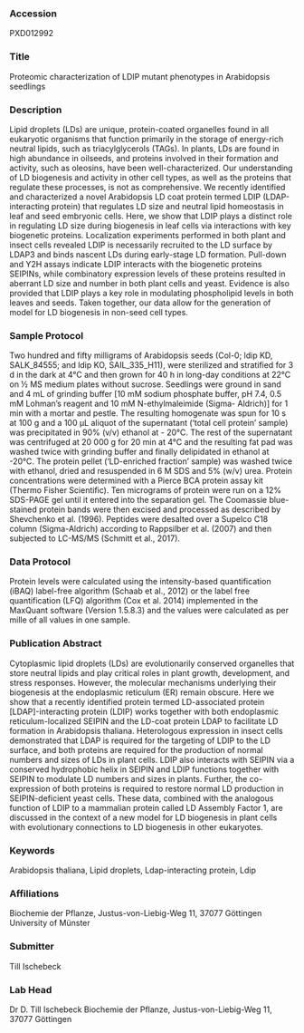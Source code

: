 ### Accession
PXD012992

### Title
Proteomic characterization of LDIP mutant phenotypes in  Arabidopsis seedlings

### Description
Lipid droplets (LDs) are unique, protein-coated organelles found in all eukaryotic organisms that function primarily in the storage of energy-rich neutral lipids, such as triacylglycerols (TAGs). In plants, LDs are found in high abundance in oilseeds, and proteins involved in their formation and activity, such as oleosins, have been well-characterized. Our understanding of LD biogenesis and activity in other cell types, as well as the proteins that regulate these processes, is not as comprehensive. We recently identified and characterized a novel Arabidopsis LD coat protein termed LDIP (LDAP-interacting protein) that regulates LD size and neutral lipid homeostasis in leaf and seed embryonic cells. Here, we show that LDIP plays a distinct role in regulating LD size during biogenesis in leaf cells via interactions with key biogenetic proteins. Localization experiments performed in both plant and insect cells revealed LDIP is necessarily recruited to the LD surface by LDAP3 and binds nascent LDs during early-stage LD formation. Pull-down and Y2H assays indicate LDIP interacts with the biogenetic proteins SEIPINs, while combinatory expression levels of these proteins resulted in aberrant LD size and number in both plant cells and yeast. Evidence is also provided that LDIP plays a key role in modulating phospholipid levels in both leaves and seeds. Taken together, our data allow for the generation of model for LD biogenesis in non-seed cell types.

### Sample Protocol
Two hundred and fifty milligrams of Arabidopsis seeds (Col-0; ldip KD, SALK_84555; and ldip KO, SAIL_335_H11), were sterilized and stratified for 3 d in the dark at 4°C and then grown for 40 h in long-day conditions at 22°C on ½ MS medium plates without sucrose. Seedlings were ground in sand and 4 mL of grinding buffer [10 mM sodium phosphate buffer, pH 7.4, 0.5 mM Lohman’s reagent and 10 mM N-ethylmaleimide (Sigma- Aldrich)] for 1 min with a mortar and pestle. The resulting homogenate was spun for 10 s at 100 g and a 100 μL aliquot of the supernatant (‘total cell protein’ sample) was precipitated in 90% (v/v) ethanol at - 20°C. The rest of the supernatant was centrifuged at 20 000 g for 20 min at 4°C and the resulting fat pad was washed twice with grinding buffer and finally delipidated in ethanol at -20°C. The protein pellet (‘LD-enriched fraction’ sample) was washed twice with ethanol, dried and resuspended in 6 M SDS and 5% (w/v) urea. Protein concentrations were determined with a Pierce BCA protein assay kit (Thermo Fisher Scientific). Ten micrograms of protein were run on a 12% SDS-PAGE gel until it entered into the separation gel. The Coomassie blue-stained protein bands were then excised and processed as described by Shevchenko et al. (1996). Peptides were desalted over a Supelco C18 column (Sigma-Aldrich) according to Rappsilber et al. (2007) and then subjected to LC-MS/MS (Schmitt et al., 2017).

### Data Protocol
Protein levels were calculated using the intensity-based quantification (iBAQ) label-free algorithm (Schaab et al., 2012) or the label free quantification (LFQ) algorithm (Cox et al. 2014) implemented in the MaxQuant software (Version 1.5.8.3) and the values were calculated as per mille of all values in one sample.

### Publication Abstract
Cytoplasmic lipid droplets (LDs) are evolutionarily conserved organelles that store neutral lipids and play critical roles in plant growth, development, and stress responses. However, the molecular mechanisms underlying their biogenesis at the endoplasmic reticulum (ER) remain obscure. Here we show that a recently identified protein termed LD-associated protein [LDAP]-interacting protein (LDIP) works together with both endoplasmic reticulum-localized SEIPIN and the LD-coat protein LDAP to facilitate LD formation in Arabidopsis thaliana. Heterologous expression in insect cells demonstrated that LDAP is required for the targeting of LDIP to the LD surface, and both proteins are required for the production of normal numbers and sizes of LDs in plant cells. LDIP also interacts with SEIPIN via a conserved hydrophobic helix in SEIPIN and LDIP functions together with SEIPIN to modulate LD numbers and sizes in plants. Further, the co-expression of both proteins is required to restore normal LD production in SEIPIN-deficient yeast cells. These data, combined with the analogous function of LDIP to a mammalian protein called LD Assembly Factor 1, are discussed in the context of a new model for LD biogenesis in plant cells with evolutionary connections to LD biogenesis in other eukaryotes.

### Keywords
Arabidopsis thaliana, Lipid droplets, Ldap-interacting protein, Ldip

### Affiliations
Biochemie der Pflanze, Justus-von-Liebig-Weg 11, 37077 Göttingen
University of Münster

### Submitter
Till Ischebeck

### Lab Head
Dr D. Till Ischebeck
Biochemie der Pflanze, Justus-von-Liebig-Weg 11, 37077 Göttingen


